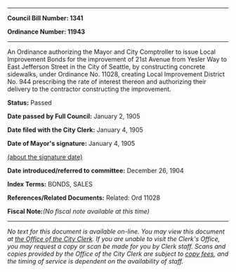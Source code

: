 

********

**Council Bill Number: 1341**
   
**Ordinance Number: 11943**
********

 An Ordinance authorizing the Mayor and City Comptroller to issue Local Improvement Bonds for the improvement of 21st Avenue from Yesler Way to East Jefferson Street in the City of Seattle, by constructing concrete sidewalks, under Ordinance No. 11028, creating Local Improvement District No. 944 prescribing the rate of interest thereon and authorizing their delivery to the contractor constructing the improvement.

**Status:** Passed
   
**Date passed by Full Council:** January 2, 1905
   
**Date filed with the City Clerk:** January 4, 1905
   
**Date of Mayor's signature:** January 4, 1905
   
[(about the signature date)](/~public/approvaldate.htm)
   
   
   
**Date introduced/referred to committee:** December 26, 1904
   
   
**Index Terms:** BONDS, SALES

**References/Related Documents:** Related: Ord 11028

**Fiscal Note:**_(No fiscal note available at this time)_
********

_No text for this document is available on-line. You may view this document at [the Office of the City Clerk](http://www.seattle.gov/leg/clerk/contactUs.htm). If you are unable to visit the Clerk's Office, you may request a copy or scan be made for you by Clerk staff. Scans and copies provided by the Office of the City Clerk are subject to [copy fees](http://clerk.seattle.gov/~public/clerkfees.htm), and the timing of service is dependent on the availability of staff._

